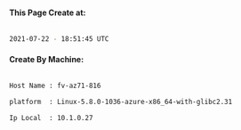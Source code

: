 
   
#### This Page Create at:

```bash

2021-07-22 - 18:51:45 UTC

```

#### Create By Machine:

```bash

Host Name : fv-az71-816

platform  : Linux-5.8.0-1036-azure-x86_64-with-glibc2.31

Ip Local  : 10.1.0.27

```

